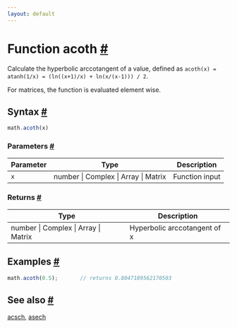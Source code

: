 ```yaml
---
layout: default
---
```


<!-- Note: This file is automatically generated from source code comments. Changes made in this file will be overridden. -->

<h1 id="function-acoth">Function acoth <a href="#function-acoth" title="Permalink">#</a></h1>

Calculate the hyperbolic arccotangent of a value,
defined as `acoth(x) = atanh(1/x) = (ln((x+1)/x) + ln(x/(x-1))) / 2`.

For matrices, the function is evaluated element wise.


<h2 id="syntax">Syntax <a href="#syntax" title="Permalink">#</a></h2>

```js
math.acoth(x)
```

<h3 id="parameters">Parameters <a href="#parameters" title="Permalink">#</a></h3>

Parameter | Type | Description
--------- | ---- | -----------
`x` | number &#124; Complex &#124; Array &#124; Matrix | Function input

<h3 id="returns">Returns <a href="#returns" title="Permalink">#</a></h3>

Type | Description
---- | -----------
number &#124; Complex &#124; Array &#124; Matrix | Hyperbolic arccotangent of x


<h2 id="examples">Examples <a href="#examples" title="Permalink">#</a></h2>

```js
math.acoth(0.5);       // returns 0.8047189562170503
```


<h2 id="see-also">See also <a href="#see-also" title="Permalink">#</a></h2>

[acsch](acsch.html),
[asech](asech.html)
